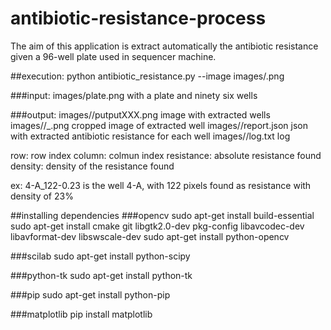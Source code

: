 # antibiotic-resistance-process

The aim of this application is extract automatically the antibiotic resistance given a 96-well plate used in sequencer machine.

##execution:
python antibiotic_resistance.py --image images/<platename>.png

###input:
images/plate.png with a plate and ninety six wells

###output:
images/<platename>/putputXXX.png image with extracted wells
images/<platename>/<row>_<column>_<resistance>_<density>.png cropped image of extracted well
images/<platename>/report.json json with extracted antibiotic resistance for each well
images/<platename>/log.txt log 

row: row index
column: colmun index
resistance: absolute resistance found
density: density of the resistance found

ex: 4-A_122-0.23
is the well 4-A, with 122 pixels found as resistance with density of 23%

##installing dependencies
###opencv
sudo apt-get install build-essential
sudo apt-get install cmake git libgtk2.0-dev pkg-config libavcodec-dev libavformat-dev libswscale-dev
sudo apt-get install python-opencv

###scilab
sudo apt-get install python-scipy

###python-tk
sudo apt-get install python-tk

###pip
sudo apt-get install python-pip

###matplotlib
pip install matplotlib
